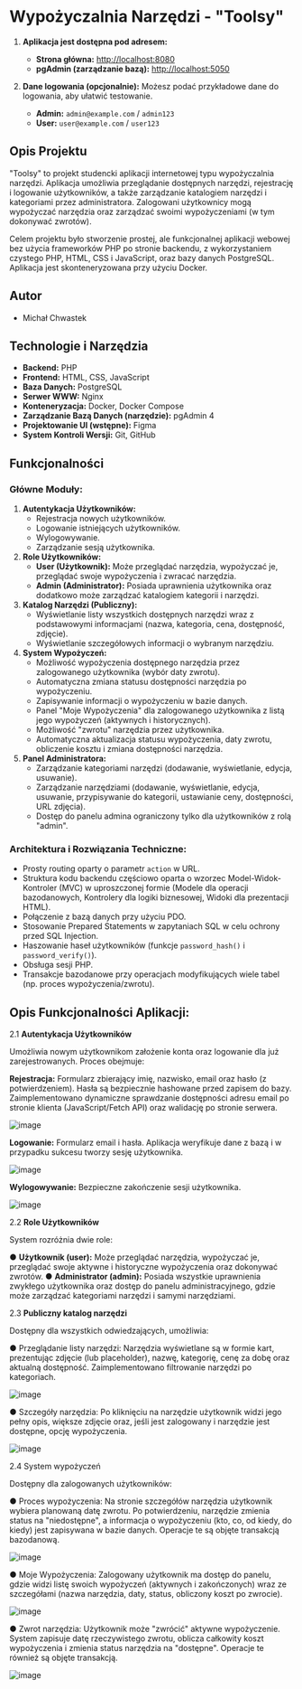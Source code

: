 # Wypożyczalnia Narzędzi - "Toolsy"


1.  **Aplikacja jest dostępna pod adresem:**

    - **Strona główna:** [http://localhost:8080](http://localhost:8080)
    - **pgAdmin (zarządzanie bazą):** [http://localhost:5050](http://localhost:5050)

2.  **Dane logowania (opcjonalnie):**
    Możesz podać przykładowe dane do logowania, aby ułatwić testowanie.
    - **Admin:** `admin@example.com` / `admin123`
    - **User:** `user@example.com` / `user123`

## Opis Projektu

"Toolsy" to projekt studencki aplikacji internetowej typu wypożyczalnia narzędzi. Aplikacja umożliwia przeglądanie dostępnych narzędzi, rejestrację i logowanie użytkowników, a także zarządzanie katalogiem narzędzi i kategoriami przez administratora. Zalogowani użytkownicy mogą wypożyczać narzędzia oraz zarządzać swoimi wypożyczeniami (w tym dokonywać zwrotów).

Celem projektu było stworzenie prostej, ale funkcjonalnej aplikacji webowej bez użycia frameworków PHP po stronie backendu, z wykorzystaniem czystego PHP, HTML, CSS i JavaScript, oraz bazy danych PostgreSQL. Aplikacja jest skonteneryzowana przy użyciu Docker.

## Autor

- Michał Chwastek

## Technologie i Narzędzia

- **Backend:** PHP
- **Frontend:** HTML, CSS, JavaScript
- **Baza Danych:** PostgreSQL
- **Serwer WWW:** Nginx
- **Konteneryzacja:** Docker, Docker Compose
- **Zarządzanie Bazą Danych (narzędzie):** pgAdmin 4
- **Projektowanie UI (wstępne):** Figma
- **System Kontroli Wersji:** Git, GitHub

## Funkcjonalności

### Główne Moduły:

1.  **Autentykacja Użytkowników:**
    - Rejestracja nowych użytkowników.
    - Logowanie istniejących użytkowników.
    - Wylogowywanie.
    - Zarządzanie sesją użytkownika.
2.  **Role Użytkowników:**
    - **User (Użytkownik):** Może przeglądać narzędzia, wypożyczać je, przeglądać swoje wypożyczenia i zwracać narzędzia.
    - **Admin (Administrator):** Posiada uprawnienia użytkownika oraz dodatkowo może zarządzać katalogiem kategorii i narzędzi.
3.  **Katalog Narzędzi (Publiczny):**
    - Wyświetlanie listy wszystkich dostępnych narzędzi wraz z podstawowymi informacjami (nazwa, kategoria, cena, dostępność, zdjęcie).
    - Wyświetlanie szczegółowych informacji o wybranym narzędziu.
4.  **System Wypożyczeń:**
    - Możliwość wypożyczenia dostępnego narzędzia przez zalogowanego użytkownika (wybór daty zwrotu).
    - Automatyczna zmiana statusu dostępności narzędzia po wypożyczeniu.
    - Zapisywanie informacji o wypożyczeniu w bazie danych.
    - Panel "Moje Wypożyczenia" dla zalogowanego użytkownika z listą jego wypożyczeń (aktywnych i historycznych).
    - Możliwość "zwrotu" narzędzia przez użytkownika.
    - Automatyczna aktualizacja statusu wypożyczenia, daty zwrotu, obliczenie kosztu i zmiana dostępności narzędzia.
5.  **Panel Administratora:**
    - Zarządzanie kategoriami narzędzi (dodawanie, wyświetlanie, edycja, usuwanie).
    - Zarządzanie narzędziami (dodawanie, wyświetlanie, edycja, usuwanie, przypisywanie do kategorii, ustawianie ceny, dostępności, URL zdjęcia).
    - Dostęp do panelu admina ograniczony tylko dla użytkowników z rolą "admin".

### Architektura i Rozwiązania Techniczne:

- Prosty routing oparty o parametr `action` w URL.
- Struktura kodu backendu częściowo oparta o wzorzec Model-Widok-Kontroler (MVC) w uproszczonej formie (Modele dla operacji bazodanowych, Kontrolery dla logiki biznesowej, Widoki dla prezentacji HTML).
- Połączenie z bazą danych przy użyciu PDO.
- Stosowanie Prepared Statements w zapytaniach SQL w celu ochrony przed SQL Injection.
- Haszowanie haseł użytkowników (funkcje `password_hash()` i `password_verify()`).
- Obsługa sesji PHP.
- Transakcje bazodanowe przy operacjach modyfikujących wiele tabel (np. proces wypożyczenia/zwrotu).


## Opis Funkcjonalności Aplikacji:

2.1    **Autentykacja Użytkowników**

Umożliwia nowym użytkownikom założenie konta oraz logowanie dla już zarejestrowanych. Proces obejmuje:

**Rejestracja:** Formularz zbierający imię, nazwisko, email oraz hasło (z potwierdzeniem). Hasła są bezpiecznie hashowane przed zapisem do bazy. Zaimplementowano dynamiczne sprawdzanie dostępności adresu email po stronie klienta (JavaScript/Fetch API) oraz walidację po stronie serwera.

![image](https://github.com/user-attachments/assets/0323c702-b996-48dc-b22c-5b7be9bf2937)


**Logowanie:** Formularz email i hasła. Aplikacja weryfikuje dane z bazą i w przypadku sukcesu tworzy sesję użytkownika.

![image](https://github.com/user-attachments/assets/2490165e-198b-4f03-a7f4-a8163d1b58e6)


**Wylogowywanie:** Bezpieczne zakończenie sesji użytkownika.

![image](https://github.com/user-attachments/assets/ca066e65-e4c3-42cf-87e2-87ad2ed61e0b)


2.2    **Role Użytkowników**

System rozróżnia dwie role:

●	**Użytkownik (user):** Może przeglądać narzędzia, wypożyczać je, przeglądać swoje aktywne i historyczne wypożyczenia oraz dokonywać zwrotów.
●	**Administrator (admin):** Posiada wszystkie uprawnienia zwykłego użytkownika oraz dostęp do panelu administracyjnego, gdzie może zarządzać kategoriami narzędzi i samymi narzędziami.


2.3    **Publiczny katalog narzędzi**

Dostępny dla wszystkich odwiedzających, umożliwia:

●	Przeglądanie listy narzędzi: Narzędzia wyświetlane są w formie kart, prezentując zdjęcie (lub placeholder), nazwę, kategorię, cenę za dobę oraz aktualną dostępność. Zaimplementowano filtrowanie narzędzi po kategoriach. 

![image](https://github.com/user-attachments/assets/5263a2c2-ff5e-49f2-9058-8cbc3ebd7aea)


●	Szczegóły narzędzia: Po kliknięciu na narzędzie użytkownik widzi jego pełny opis, większe zdjęcie oraz, jeśli jest zalogowany i narzędzie jest dostępne, opcję wypożyczenia. 

![image](https://github.com/user-attachments/assets/b6b2112f-5bfb-46a4-ade2-c53ec82dda63)


2.4 System wypożyczeń

Dostępny dla zalogowanych użytkowników:

●	Proces wypożyczenia: Na stronie szczegółów narzędzia użytkownik wybiera planowaną datę zwrotu. Po potwierdzeniu, narzędzie zmienia status na "niedostępne", a informacja o wypożyczeniu (kto, co, od kiedy, do kiedy) jest zapisywana w bazie danych. Operacje te są objęte transakcją bazodanową. 

![image](https://github.com/user-attachments/assets/7133b79b-5484-4045-9adb-afd86663f531)


●	Moje Wypożyczenia: Zalogowany użytkownik ma dostęp do panelu, gdzie widzi listę swoich wypożyczeń (aktywnych i zakończonych) wraz ze szczegółami (nazwa narzędzia, daty, status, obliczony koszt po zwrocie). 

![image](https://github.com/user-attachments/assets/381ffe01-6dad-44c6-9efe-c0cd0811e76c)


●	Zwrot narzędzia: Użytkownik może "zwrócić" aktywne wypożyczenie. System zapisuje datę rzeczywistego zwrotu, oblicza całkowity koszt wypożyczenia i zmienia status narzędzia na "dostępne". Operacje te również są objęte transakcją.

![image](https://github.com/user-attachments/assets/a41b7691-b4ef-4a06-ab93-854332204181)
